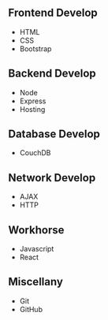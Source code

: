## Frontend Develop
- HTML
- CSS
- Bootstrap

## Backend Develop
- Node
- Express
- Hosting

## Database Develop
- CouchDB

## Network Develop
- AJAX
- HTTP

## Workhorse
- Javascript
- React

## Miscellany
- Git
- GitHub



